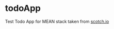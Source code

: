 todoApp
=======

Test Todo App for MEAN stack
taken from [scotch.io](http://scotch.io/tutorials/javascript/creating-a-single-page-todo-app-with-node-and-angular)
